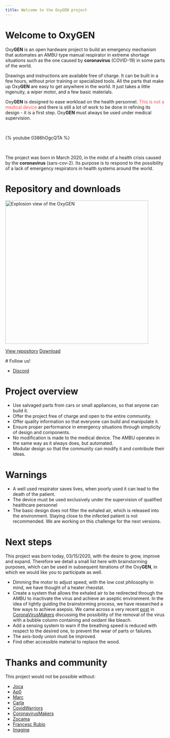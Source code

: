 ```yaml
---
title: Welcome to the OxyGEN project
---
```


# Welcome to OxyGEN
Oxy**GEN** is an open hardware project to build an emergency mechanism that automates an AMBU type manual respirator in extreme shortage situations such as the one caused by **coronavirus** (COVID-19) in some parts of the world.

Drawings and instructions are available free of charge. It can be built in a few hours, without prior training or specialized tools. All the parts that make up Oxy**GEN** are easy to get anywhere in the world. It just takes a little ingenuity, a wiper motor, and a few basic materials.

<p>Oxy<strong>GEN</strong> is designed to ease workload on the health personnel. <span class="danger" style="color: #fb4949;">This is not a medical device</span> and there is still a lot of work to be done in refining its design - it is a first step. Oxy<strong>GEN</strong> must always be used under medical supervision.</p>

<br/> 

{% youtube 0386hOgcQTA %}

<br/> 

The project was born in March 2020, in the midst of a health crisis caused by the **coronavirus** (sars-cov-2). Its purpose is to respond to the possibility of a lack of emergency respirators in health systems around the world.

# Repository and downloads
<img src="/images/oxygen-explo-view.png" width="450" alt="Explosion view of the OxyGEN">

[View repository](https://github.com/ProtofyTeam/OxyGEN)
[Download](https://github.com/ProtofyTeam/OxyGEN/archive/master.zip)

# Follow us!
* [Discord](https://discord.gg/yyYQxEG)

# Project overview
* Use salvaged parts from cars or small appliances, so that anyone can build it.
* Offer the project free of charge and open to the entire community.
* Offer quality information so that everyone can build and manipulate it.
* Ensure proper performance in emergency situations through simplicity of design and components.
* No modification is made to the medical device. The AMBU operates in the same way as it always does, but automated.
* Modular design so that the community can modify it and contribute their ideas.

# Warnings
* A well used respirator saves lives, when poorly used it can lead to the death of the patient.
* The device must be used exclusively under the supervision of qualified healthcare personnel
* The basic design does not filter the exhaled air, which is released into the environment. Staying close to the infected patient is not recommended. We are working on this challenge for the next versions.

# Next steps
This project was born today, 03/15/2020, with the desire to grow, improve and expand. Therefore we detail a small list here with brainstorming purposes, which can be used in subsequent iterations of the Oxy**GEN**, in which we would like you to participate as well.
* Dimming the motor to adjust speed, with the low cost philosophy in mind, we have thought of a heater rheostat.
* Create a system that allows the exhaled air to be redirected through the AMBU to inactivate the virus and achieve an aseptic environment.
In the idea of lightly guiding the brainstorming process, we have researched a few ways to achieve asepsis. We came across a very recent [post](https://foro.coronavirusmakers.org/index.php?p=/discussion/24/alternativas-para-filtro-antiviral-a-la-salida-del-ambu#latest)  in [CoronaVirusMakers](https://foro.coronavirusmakers.org/) discussing the possibility of the removal of the virus with a bubble column containing and oxidant like bleach.
* Add a sensing system to warn if the breathing speed is reduced with respect to the desired one, to prevent the wear of parts or failures.
* The axis-body union must be improved.
* Find other accessible material to replace the wood.

# Thanks and community
This project would not be possible without:
* [Joca](https://www.linkedin.com/in/jcarlosn/)
* [Ap0](https://linkedin.com/in/noemi-blázquez-b0034732)
* [Marc](https://www.linkedin.com/in/marc-watine/)
* [Carla](https://www.linkedin.com/in/carla-w-535719130/)
* [CovidWarriors](https://www.covidwarriors.io/)
* [CoronavirusMakers](https://foro.coronavirusmakers.org/)
* [Zocama](https://www.zocama.com)
* [Francesc Rubio](https://instagram.com/nordtaller)
* [Imagine](https://imagine.cc/)